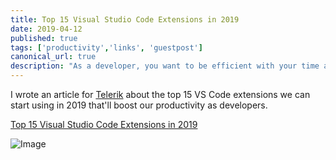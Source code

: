 ```yaml
---
title: Top 15 Visual Studio Code Extensions in 2019
date: 2019-04-12
published: true
tags: ['productivity','links', 'guestpost']
canonical_url: true
description: "As a developer, you want to be efficient with your time and automate where you can. Here are 15 VS Code extensions you should be taking advantage of today."
---
```


I wrote an article for [Telerik](https://www.telerik.com/blogs) about the top 15 VS Code extensions we can start using in 2019 that'll boost our productivity as developers.

[Top 15 Visual Studio Code Extensions in 2019](https://www.telerik.com/blogs/top-15-visual-studio-code-extensions-in-2019)

![Image](https://d585tldpucybw.cloudfront.net/sfimages/default-source/blogs/templates/opiniont-light_870x220.png?sfvrsn=7d9cd386_2)